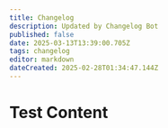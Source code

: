 ```yaml
---
title: Changelog
description: Updated by Changelog Bot
published: false
date: 2025-03-13T13:39:00.705Z
tags: changelog
editor: markdown
dateCreated: 2025-02-28T01:34:47.144Z
---
```


# Test Content